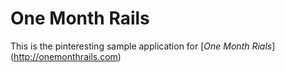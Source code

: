 # One Month Rails

This is the pinteresting sample application for [*One Month Rials*] (http://onemonthrails.com)

